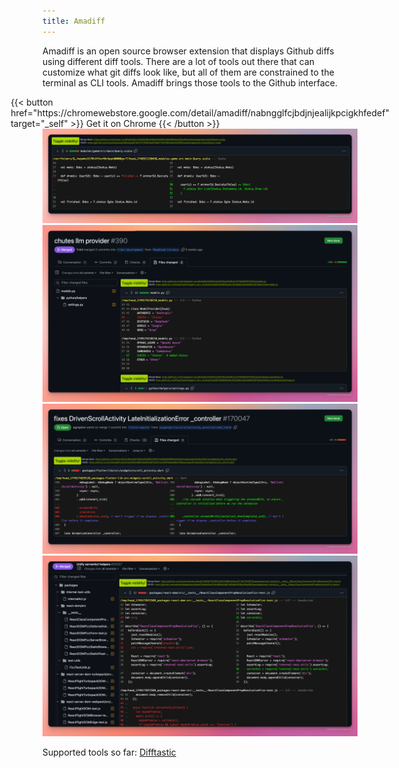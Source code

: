 ```yaml
---
title: Amadiff
---
```


Amadiff is an open source browser extension that displays Github diffs using different diff tools. There are a lot of tools out there that can customize what git diffs look like, but all of them are constrained to the terminal as CLI tools. Amadiff brings those tools to the Github interface.



<div style="display:flex; gap: 20px; width: 100%; justify-content:center">
{{< button href="https://chromewebstore.google.com/detail/amadiff/nabngglfcjbdjnjealijkpcigkhfedef" target="_self" >}}
Get it on Chrome
{{< /button >}}

<!-- {{< button href="#firefox" target="_self" >}}
Get it on Firefox
{{< /button >}} -->
</div>

<img src="screenshots/Xnapper-2025-06-02-23.28.43.png"/>
<img src="screenshots/Xnapper-2025-06-05-21.56.37.png"/>
<img src="screenshots/Xnapper-2025-06-05-21.57.33.png"/>
<img src="screenshots/Xnapper-2025-06-05-21.58.36.png"/>

Supported tools so far: [Difftastic](https://difftastic.wilfred.me.uk/)

